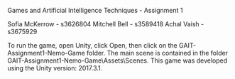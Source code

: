 Games and Artificial Intelligence Techniques - Assignment 1

Sofia McKerrow - s3626804
Mitchell Bell - s3589418
Achal Vaish - s3675929

To run the game, open Unity, click Open, then click on the GAIT-Assignment1-Nemo-Game folder. The main scene is contained in the folder GAIT-Assignment1-Nemo-Game\Assets\Scenes. This game was developed using the Unity version: 2017.3.1.




